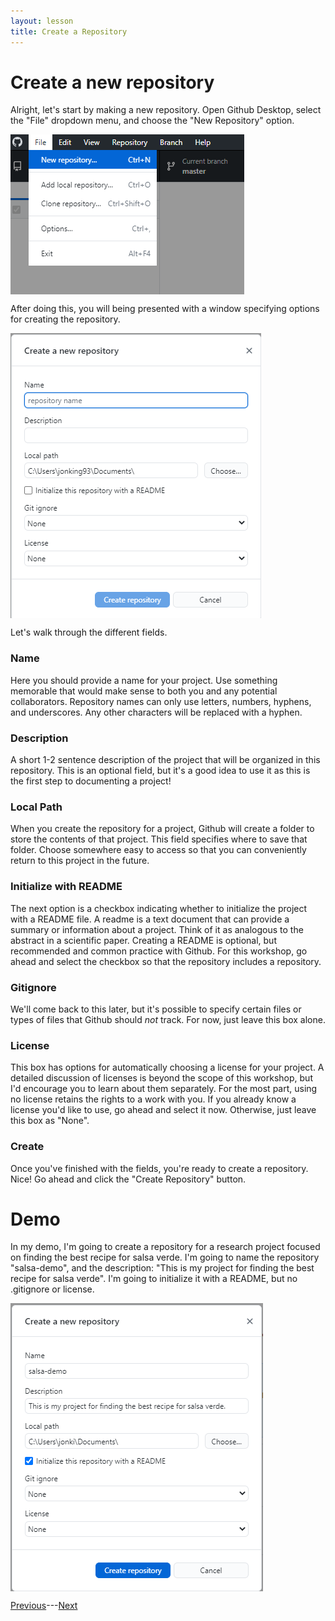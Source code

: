 ```yaml
---
layout: lesson
title: Create a Repository
---
```


# Create a new repository

Alright, let's start by making a new repository. Open Github Desktop, select the "File" dropdown menu, and choose the "New Repository" option.

<img src="..\assets\images\new.png" alt="Selecting a new repository from the file dropdown menu." style="max-width:374px;display:block">

After doing this, you will being presented with a window specifying options for creating the repository.

<img src="..\assets\images\new-options.png" alt="Selecting a new repository from the file dropdown menu." style="max-width:401px;display:block">

Let's walk through the different fields.

### Name

Here you should provide a name for your project. Use something memorable that would make sense to both you and any potential collaborators. Repository names can only use letters, numbers, hyphens, and underscores. Any other characters will be replaced with a hyphen.

### Description

A short 1-2 sentence description of the project that will be organized in this repository. This is an optional field, but it's a good idea to use it as this is the first step to documenting a project!

### Local Path

When you create the repository for a project, Github will create a folder to store the contents of that project. This field specifies where to save that folder. Choose somewhere easy to access so that you can conveniently return to this project in the future.

### Initialize with README

The next option is a checkbox indicating whether to initialize the project with a README file. A readme is a text document that can provide a summary or information about a project. Think of it as analogous to the abstract in a scientific paper. Creating a README is optional, but recommended and common practice with Github. For this workshop, go ahead and select the checkbox so that the repository includes a repository.

### Gitignore

We'll come back to this later, but it's possible to specify certain files or types of files that Github should *not* track. For now, just leave this box alone.

### License

This box has options for automatically choosing a license for your project. A detailed discussion of licenses is beyond the scope of this workshop, but I'd encourage you to learn about them separately. For the most part, using no license retains the rights to a work with you. If you already know a license you'd like to use, go ahead and select it now. Otherwise, just leave this box as "None".

### Create

Once you've finished with the fields, you're ready to create a repository. Nice! Go ahead and click the "Create Repository" button.


# Demo

In my demo, I'm going to create a repository for a research project focused on finding the best recipe for salsa verde. I'm going to name the repository "salsa-demo", and the description: "This is my project for finding the best recipe for salsa verde". I'm going to initialize it with a README, but no .gitignore or license.

<img src="..\assets\images\new-demo.png" alt="Creating a new repository for my demo project." style="max-width:404px;display:block">


[Previous](overview)---[Next](publish)
